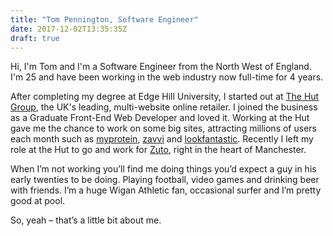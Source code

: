 ```yaml
---
title: "Tom Pennington, Software Engineer"
date: 2017-12-02T13:35:35Z
draft: true
---
```


Hi, I'm Tom and I'm a Software Engineer from the North West of England. I'm 25 and have been working in the web industry now full-time for 4 years.

After completing my degree at Edge Hill University, I started out at [The Hut Group](http://www.thehutgroup.com/), the UK's leading, multi-website online retailer. I joined the business as a Graduate Front-End Web Developer and loved it. Working at the Hut gave me the chance to work on some big sites, attracting millions of users each month such as [myprotein](http://www.myprotein.com), [zavvi](http://www.zavvi.com) and [lookfantastic](http://www.lookfantastic.com). Recently I left my role at the Hut to go and work for [Zuto](https://www.zuto.com), right in the heart of Manchester.

When I’m not working you’ll find me doing things you’d expect a guy in his early twenties to be doing. Playing football, video games and drinking beer with friends. I’m a huge Wigan Athletic fan, occasional surfer and I’m pretty good at pool.

So, yeah – that’s a little bit about me.
